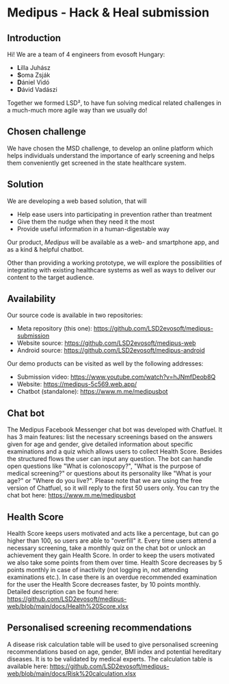 # Medipus - Hack & Heal submission

## Introduction

Hi! We are a team of 4 engineers from evosoft Hungary:

- **L**illa Juhász
- **S**oma Zsják
- **D**ániel Vidó
- **D**ávid Vadászi

Together we formed LSD², to have fun solving medical related challenges in a much-much more agile way than we usually do!

## Chosen challenge

We have chosen the MSD challenge, to develop an online platform which helps individuals understand the importance of early screening and helps them conveniently get screened in the state healthcare system.

## Solution

We are developing a web based solution, that will

- Help ease users into participating in prevention rather than treatment
- Give them the nudge when they need it the most
- Provide useful information in a human-digestable way

Our product, *Medipus* will be available as a web- and smartphone app, and as a kind & helpful chatbot.

Other than providing a working prototype, we will explore the possibilities of integrating with existing healthcare systems as well as ways to deliver our content to the target audience.

## Availability

Our source code is available in two repositories:

- Meta repository (this one): <https://github.com/LSD2evosoft/medipus-submission>
- Website source: <https://github.com/LSD2evosoft/medipus-web>
- Android source: <https://github.com/LSD2evosoft/medipus-android>

Our demo products can be visited as well by the following addresses:

- Submission video: <https://www.youtube.com/watch?v=hJNmfDeob8Q>
- Website: <https://medipus-5c569.web.app/>
- Chatbot (standalone): <https://www.m.me/medipusbot>

## Chat bot

The Medipus Facebook Messenger chat bot was developed with Chatfuel. It has 3 main features: list the necessary screenings based on the answers given for age and gender, give detailed information about specific examinations and a quiz which allows users to collect Health Score. Besides the structured flows the user can input any question. The bot can handle open questions like "What is colonoscopy?", "What is the purpose of medical screening?" or questions about its personality like "What is your age?" or "Where do you live?". 
Please note that we are using the free version of Chatfuel, so it will reply to the first 50 users only. 
You can try the chat bot here: <https://www.m.me/medipusbot>

## Health Score 

Health Score keeps users motivated and acts like a percentage, but can go higher than 100, so users are able to "overfill" it. Every time users attend a necessary screening, take a monthly quiz on the chat bot or unlock an achievement they gain Health Score. In order to keep the users motivated we also take some points from them over time. Health Score decreases by 5 points monthly in case of inactivity (not logging in, not attending examinations etc.). In case there is an overdue recommended examination for the user the Health Score decreases faster, by 10 points monthly. Detailed description can be found here:
<https://github.com/LSD2evosoft/medipus-web/blob/main/docs/Health%20Score.xlsx>

## Personalised screening recommendations

A disease risk calculation table will be used to give personalised screening recommendations based on age, gender, BMI index and potential hereditary diseases. It is to be validated by medical experts. The calculation table is available here: <https://github.com/LSD2evosoft/medipus-web/blob/main/docs/Risk%20calculation.xlsx>
